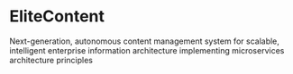 # EliteContent
Next-generation, autonomous content management system for scalable, intelligent enterprise information architecture implementing microservices architecture principles
